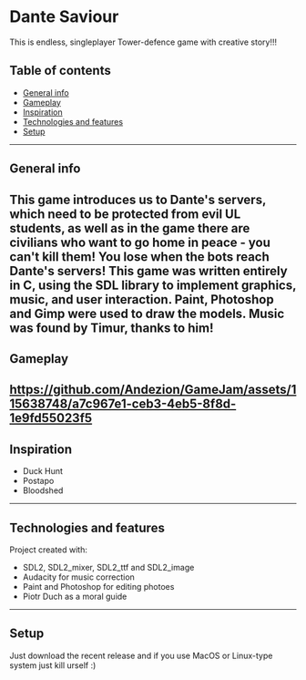 # Dante Saviour
This is endless, singleplayer Tower-defence game with creative story!!!
## Table of contents
* [General info](#general-info)
* [Gameplay](#gameplay)
* [Inspiration](#inspiration)
* [Technologies and features](#technologies-and-features)
* [Setup](#setup)
---
## General info
This game introduces us to Dante's servers, which need to be protected from evil UL students, as well as in the game there are civilians who want to go home in peace - you can't kill them! You lose when the bots reach Dante's servers!
This game was written entirely in C, using the SDL library to implement graphics, music, and user interaction. Paint, Photoshop and Gimp were used to draw the models. Music was found by Timur, thanks to him!
---
## Gameplay
https://github.com/Andezion/GameJam/assets/115638748/a7c967e1-ceb3-4eb5-8f8d-1e9fd55023f5
---
## Inspiration
- Duck Hunt
- Postapo
- Bloodshed
---
## Technologies and features
Project created with:
* SDL2, SDL2_mixer, SDL2_ttf and SDL2_image
* Audacity for music correction
* Paint and Photoshop for editing photoes
* Piotr Duch as a moral guide
---
## Setup
Just download the recent release and if you use MacOS or Linux-type system just kill urself :)
